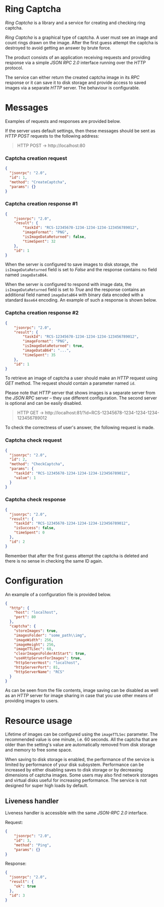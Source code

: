 # Ring Captcha

_Ring Captcha_ is a library and a service for creating and checking ring captcha.

_Ring Captcha_ is a graphical type of captcha. A user must see an image and count 
rings drawn on the image. After the first guess attempt the captcha is 
destroyed to avoid getting an answer by brute force.

The product consists of an application receiving requests and providing response 
via a simple _JSON RPC 2.0_ interface running over the _HTTP_ protocol.

The service can either return the created captcha image in its _RPC_ response or 
it can save it to disk storage and provide access to saved images via a separate 
_HTTP_ server. The behaviour is configurable.

# Messages
Examples of requests and responses are provided below.

If the server uses default settings, then these messages should be sent as 
_HTTP POST_ requests to the following address:

> HTTP POST -> http://localhost:80

### Captcha creation request
```json
{
  "jsonrpc": "2.0",
  "id": 1,
  "method": "CreateCaptcha",
  "params": {}
}

```

### Captcha creation response #1
```json
{
    "jsonrpc": "2.0",
    "result": {
        "taskId": "RCS-12345678-1234-1234-1234-123456789012",
        "imageFormat": "PNG",
        "isImageDataReturned": false,
        "timeSpent": 32
    },
    "id": 1
}
```

When the server is configured to save images to disk storage, the 
`isImageDataReturned` field is set to _False_ and the response contains no 
field named `imageDataB64`.

When the server is configured to respond with image data, the 
`isImageDataReturned` field is set to _True_ and the response contains an 
additional field named `imageDataB64` with binary data encoded with a standard `Base64` 
encoding. An example of such a response is shown below.

### Captcha creation response #2
```json
{
    "jsonrpc": "2.0",
    "result": {
        "taskId": "RCS-12345678-1234-1234-1234-123456789012",
        "imageFormat": "PNG",
        "isImageDataReturned": true,
        "imageDataB64": "...",
        "timeSpent": 35
    },
    "id": 1
}
```

To retrieve an image of captcha a user should make an _HTTP_ request using 
_GET_ method. The request should contain a parameter named `id`. 

Please note that _HTTP_ server that shows images is a separate server from the 
_JSON RPC_ server – they use different configuration. The second server is 
optional and can be easily disabled.

> HTTP GET -> http://localhost:81/?id=RCS-12345678-1234-1234-1234-123456789012

To check the correctness of user's answer, the following request is made.

### Captcha check request
```json
{
  "jsonrpc": "2.0",
  "id": 2,
  "method": "CheckCaptcha",
  "params": {
    "taskId": "RCS-12345678-1234-1234-1234-123456789012",
    "value": 1
  }
}
```

### Captcha check response
```json
{
  "jsonrpc": "2.0",
  "result": {
    "taskId": "RCS-12345678-1234-1234-1234-123456789012",
    "isSuccess": false,
    "timeSpent": 0
  },
  "id": 2
}
```

Remember that after the first guess attempt the captcha is deleted and there is 
no sense in checking the same ID again.

# Configuration

An example of a configuration file is provided below.

```json
{
  "http": {
    "host": "localhost",
    "port": 80
  },
  "captcha": {
    "storeImages": true,
    "imagesFolder": "some_path\\img",
    "imageWidth": 256,
    "imageHeight": 256,
    "imageTTLSec": 60,
    "clearImagesFolderAtStart": true,
    "useHttpServerForImages": true,
    "httpServerHost": "localhost",
    "httpServerPort": 81,
    "httpServerName": "RCS"
  }
}
```

As can be seen from the file contents, image saving can be disabled as well as 
an _HTTP_ server for image sharing in case that you use other means of providing 
images to users. 

# Resource usage
Lifetime of images can be configured using the `imageTTLSec` parameter. The 
recommended value is one minute, i.e. 60 seconds. All the captcha that are 
older than the setting's value are automatically removed from disk storage 
and memory to free some space. 

When saving to disk storage is enabled, the performance of the service is 
limited by performance of your disk subsystem. Performance can be increased by 
either disabling saves to disk storage or by decreasing dimensions of captcha 
images. Some users may also find network storages and virtual disks useful for 
increasing performance. The service is not designed for super high loads by 
default.

## Liveness handler

Liveness handler is accessible with the same _JSON-RPC 2.0_ interface.

Request:
```json
{
    "jsonrpc": "2.0",
    "id": 3,
    "method": "Ping",
    "params": {}
}
```

Response:
```json
{
  "jsonrpc": "2.0",
  "result": {
    "ok": true
  },
  "id": 3
}
```
